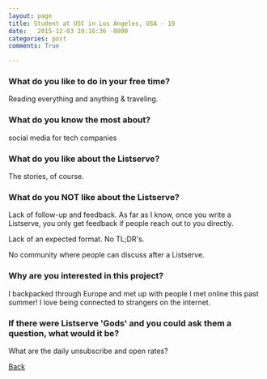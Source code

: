 ```yaml
---
layout: page
title: Student at USC in Los Angeles, USA - 19
date:   2015-12-03 20:16:36 -0800
categories: post
comments: True

---
```


### What do you like to do in your free time?
<p>Reading everything and anything & traveling. </p>

### What do you know the most about?
<p>social media for tech companies</p>

### What do you like about the Listserve?
<p>The stories, of course.</p>

### What do you NOT like about the Listserve?
<p>Lack of follow-up and feedback. As far as I know, once you write a Listserve, you only get feedback if people reach out to you directly.

Lack of an expected format. No TL;DR's.

No community where people can discuss after a Listserve.</p>

### Why are you interested in this project?
<p>I backpacked through Europe and met up with people I met online this past summer! I love being connected to strangers on the internet.</p>

### If there were Listserve 'Gods' and you could ask them a question, what would it be?
<p>What are the daily unsubscribe and open rates?</p>

[Back][1]

[1]: /responders/all
